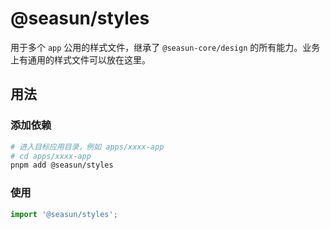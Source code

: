 # @seasun/styles

用于多个 `app` 公用的样式文件，继承了 `@seasun-core/design` 的所有能力。业务上有通用的样式文件可以放在这里。

## 用法

### 添加依赖

```bash
# 进入目标应用目录，例如 apps/xxxx-app
# cd apps/xxxx-app
pnpm add @seasun/styles
```

### 使用

```ts
import '@seasun/styles';
```

